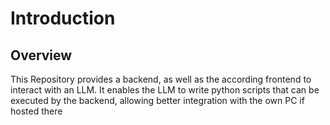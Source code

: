 # Introduction
## Overview
This Repository provides a backend, as well as the according frontend to interact with an LLM. It enables the LLM to write python scripts that can be executed by the backend, allowing better integration with the own PC if hosted there
